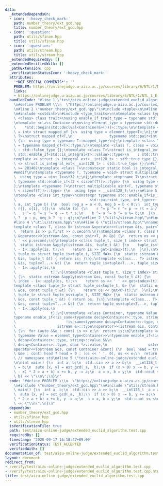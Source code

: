 ```yaml
---
data:
  _extendedDependsOn:
  - icon: ':heavy_check_mark:'
    path: number_theory/ext_gcd.hpp
    title: number_theory/ext_gcd.hpp
  - icon: ':question:'
    path: utils/sfinae.hpp
    title: utils/sfinae.hpp
  - icon: ':question:'
    path: utils/stream.hpp
    title: utils/stream.hpp
  _extendedRequiredBy: []
  _extendedVerifiedWith: []
  _pathExtension: cpp
  _verificationStatusIcon: ':heavy_check_mark:'
  attributes:
    '*NOT_SPECIAL_COMMENTS*': ''
    PROBLEM: https://onlinejudge.u-aizu.ac.jp/courses/library/6/NTL/1/NTL_1_E
    links:
    - https://onlinejudge.u-aizu.ac.jp/courses/library/6/NTL/1/NTL_1_E
  bundledCode: "#line 1 \"test/aizu-online-judge/extended_euclid_algorithm.test.cpp\"\
    \n#define PROBLEM \\\n  \"https://onlinejudge.u-aizu.ac.jp/courses/library/6/NTL/1/NTL_1_E\"\
    \n#line 2 \"number_theory/ext_gcd.hpp\"\n#include <tuple>\n\n#line 2 \"utils/sfinae.hpp\"\
    \n#include <cstdint>\n#include <type_traits>\n\ntemplate <class type, template\
    \ <class> class trait>\nusing enable_if_trait_type = typename std::enable_if<trait<type>::value>::type;\n\
    \ntemplate <class Container>\nusing element_type = typename std::decay<decltype(\n\
    \    *std::begin(std::declval<Container&>()))>::type;\n\ntemplate <class T, class\
    \ = int> struct mapped_of {\n  using type = element_type<T>;\n};\ntemplate <class\
    \ T>\nstruct mapped_of<T,\n                 typename std::pair<int, typename T::mapped_type>::first_type>\
    \ {\n  using type = typename T::mapped_type;\n};\ntemplate <class T> using mapped_type\
    \ = typename mapped_of<T>::type;\n\ntemplate <class T, class = void> struct is_integral_ext\
    \ : std::false_type {};\ntemplate <class T>\nstruct is_integral_ext<\n    T, typename\
    \ std::enable_if<std::is_integral<T>::value>::type>\n    : std::true_type {};\n\
    template <> struct is_integral_ext<__int128_t> : std::true_type {};\ntemplate\
    \ <> struct is_integral_ext<__uint128_t> : std::true_type {};\n#if __cplusplus\
    \ >= 201402\ntemplate <class T>\nconstexpr static bool is_integral_ext_v = is_integral_ext<T>::value;\n\
    #endif\n\ntemplate <typename T, typename = void> struct multiplicable_uint {\n\
    \  using type = uint_least32_t;\n};\ntemplate <typename T>\nstruct multiplicable_uint<T,\
    \ typename std::enable_if<(2 < sizeof(T))>::type> {\n  using type = uint_least64_t;\n\
    };\ntemplate <typename T>\nstruct multiplicable_uint<T, typename std::enable_if<(4\
    \ < sizeof(T))>::type> {\n  using type = __uint128_t;\n};\n#line 5 \"number_theory/ext_gcd.hpp\"\
    \ntemplate <class int_type>\nconstexpr typename std::enable_if<is_integral_ext<int_type>::value,\n\
    \                                  std::pair<int_type, int_type>>::type\next_gcd(int_type\
    \ a, int_type b) {\n  bool neg_a = a < 0, neg_b = b < 0;\n  int_type p{1}, q{},\
    \ r{}, s{1}, t{};\n  while (b) {\n    r ^= p ^= r ^= p -= (t = a / b) * r;\n \
    \   s ^= q ^= s ^= q -= t * s;\n    b ^= a ^= b ^= a %= b;\n  }\n  return {neg_a\
    \ ? -p : p, neg_b ? -q : q};\n}\n#line 2 \"utils/stream.hpp\"\n#include <iostream>\n\
    #line 4 \"utils/stream.hpp\"\n\n#line 6 \"utils/stream.hpp\"\nnamespace std {\n\
    template <class T, class U> istream &operator>>(istream &is, pair<T, U> &p) {\n\
    \  return is >> p.first >> p.second;\n}\ntemplate <class T, class U>\nostream\
    \ &operator<<(ostream &os, const pair<T, U> &p) {\n  return os << p.first << '\
    \ ' << p.second;\n}\ntemplate <class tuple_t, size_t index> struct tuple_is {\n\
    \  static istream &apply(istream &is, tuple_t &t) {\n    tuple_is<tuple_t, index\
    \ - 1>::apply(is, t);\n    return is >> get<index>(t);\n  }\n};\ntemplate <class\
    \ tuple_t> struct tuple_is<tuple_t, SIZE_MAX> {\n  static istream &apply(istream\
    \ &is, tuple_t &t) { return is; }\n};\ntemplate <class... T> istream &operator>>(istream\
    \ &is, tuple<T...> &t) {\n  return tuple_is<tuple<T...>, tuple_size<tuple<T...>>::value\
    \ - 1>::apply(is,\n                                                          \
    \                t);\n}\ntemplate <class tuple_t, size_t index> struct tuple_os\
    \ {\n  static ostream &apply(ostream &os, const tuple_t &t) {\n    tuple_os<tuple_t,\
    \ index - 1>::apply(os, t);\n    return os << ' ' << get<index>(t);\n  }\n};\n\
    template <class tuple_t> struct tuple_os<tuple_t, 0> {\n  static ostream &apply(ostream\
    \ &os, const tuple_t &t) {\n    return os << get<0>(t);\n  }\n};\ntemplate <class\
    \ tuple_t> struct tuple_os<tuple_t, SIZE_MAX> {\n  static ostream &apply(ostream\
    \ &os, const tuple_t &t) { return os; }\n};\ntemplate <class... T> ostream &operator<<(ostream\
    \ &os, const tuple<T...> &t) {\n  return tuple_os<tuple<T...>, tuple_size<tuple<T...>>::value\
    \ - 1>::apply(os,\n                                                          \
    \                t);\n}\ntemplate <class Container, typename Value = element_type<Container>>\n\
    typename enable_if<!is_same<typename decay<Container>::type, string>::value &&\n\
    \                       !is_same<typename decay<Container>::type, char *>::value,\n\
    \                   istream &>::type\noperator>>(istream &is, Container &cont)\
    \ {\n  for (auto &&e : cont) is >> e;\n  return is;\n}\ntemplate <class Container,\
    \ typename Value = element_type<Container>>\ntypename enable_if<!is_same<typename\
    \ decay<Container>::type, string>::value &&\n                       !is_same<typename\
    \ decay<Container>::type, char *>::value,\n                   ostream &>::type\n\
    operator<<(ostream &os, const Container &cont) {\n  bool head = true;\n  for (auto\
    \ &&e : cont) head ? head = 0 : (os << ' ', 0), os << e;\n  return os;\n}\n} \
    \ // namespace std\n#line 5 \"test/aizu-online-judge/extended_euclid_algorithm.test.cpp\"\
    \n\nint main() {\n  int a, b;\n  std::cin >> a >> b;\n  __int128_t _a = a, _b\
    \ = b;\n  auto [x, y] = ext_gcd(_a, _b);\n  if (x > 0) x -= b, y += a;\n  if ((y\
    \ - x) * 2 > a + b) x += b, y -= a;\n  a = x, b = y;\n  std::cout << std::tie(a,\
    \ b) << \"\\n\";\n}\n"
  code: "#define PROBLEM \\\n  \"https://onlinejudge.u-aizu.ac.jp/courses/library/6/NTL/1/NTL_1_E\"\
    \n#include \"number_theory/ext_gcd.hpp\"\n#include \"utils/stream.hpp\"\n\nint\
    \ main() {\n  int a, b;\n  std::cin >> a >> b;\n  __int128_t _a = a, _b = b;\n\
    \  auto [x, y] = ext_gcd(_a, _b);\n  if (x > 0) x -= b, y += a;\n  if ((y - x)\
    \ * 2 > a + b) x += b, y -= a;\n  a = x, b = y;\n  std::cout << std::tie(a, b)\
    \ << \"\\n\";\n}\n"
  dependsOn:
  - number_theory/ext_gcd.hpp
  - utils/sfinae.hpp
  - utils/stream.hpp
  isVerificationFile: true
  path: test/aizu-online-judge/extended_euclid_algorithm.test.cpp
  requiredBy: []
  timestamp: '2020-09-17 16:18:47+09:00'
  verificationStatus: TEST_ACCEPTED
  verifiedWith: []
documentation_of: test/aizu-online-judge/extended_euclid_algorithm.test.cpp
layout: document
redirect_from:
- /verify/test/aizu-online-judge/extended_euclid_algorithm.test.cpp
- /verify/test/aizu-online-judge/extended_euclid_algorithm.test.cpp.html
title: test/aizu-online-judge/extended_euclid_algorithm.test.cpp
---
```

